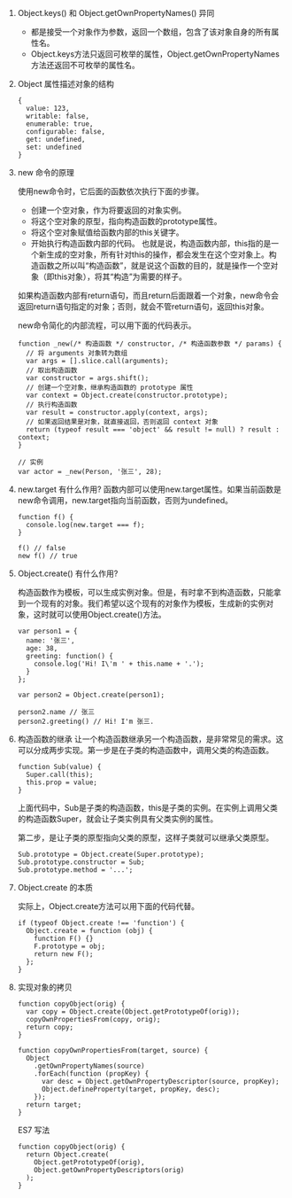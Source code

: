1. Object.keys() 和 Object.getOwnPropertyNames() 异同

    * 都是接受一个对象作为参数，返回一个数组，包含了该对象自身的所有属性名。
    * Object.keys方法只返回可枚举的属性，Object.getOwnPropertyNames方法还返回不可枚举的属性名。

2. Object 属性描述对象的结构

	```
	{
	  value: 123,
	  writable: false,
	  enumerable: true,
	  configurable: false,
	  get: undefined,
	  set: undefined
	}
	```    
	
3. new 命令的原理	

    使用new命令时，它后面的函数依次执行下面的步骤。
    
    * 创建一个空对象，作为将要返回的对象实例。
    * 将这个空对象的原型，指向构造函数的prototype属性。
    * 将这个空对象赋值给函数内部的this关键字。
    * 开始执行构造函数内部的代码。
    也就是说，构造函数内部，this指的是一个新生成的空对象，所有针对this的操作，都会发生在这个空对象上。构造函数之所以叫“构造函数”，就是说这个函数的目的，就是操作一个空对象（即this对象），将其“构造”为需要的样子。
    
    如果构造函数内部有return语句，而且return后面跟着一个对象，new命令会返回return语句指定的对象；否则，就会不管return语句，返回this对象。
    
    new命令简化的内部流程，可以用下面的代码表示。
    
    ```
    function _new(/* 构造函数 */ constructor, /* 构造函数参数 */ params) {
      // 将 arguments 对象转为数组
      var args = [].slice.call(arguments);
      // 取出构造函数
      var constructor = args.shift();
      // 创建一个空对象，继承构造函数的 prototype 属性
      var context = Object.create(constructor.prototype);
      // 执行构造函数
      var result = constructor.apply(context, args);
      // 如果返回结果是对象，就直接返回，否则返回 context 对象
      return (typeof result === 'object' && result != null) ? result : context;
    }
    
    // 实例
    var actor = _new(Person, '张三', 28);
    ```
    
4. new.target 有什么作用?
    函数内部可以使用new.target属性。如果当前函数是new命令调用，new.target指向当前函数，否则为undefined。
    ```
    function f() {
      console.log(new.target === f);
    }
    
    f() // false
    new f() // true
    ```   
5. Object.create() 有什么作用? 

   构造函数作为模板，可以生成实例对象。但是，有时拿不到构造函数，只能拿到一个现有的对象。我们希望以这个现有的对象作为模板，生成新的实例对象，这时就可以使用Object.create()方法。
   ```
   var person1 = {
     name: '张三',
     age: 38,
     greeting: function() {
       console.log('Hi! I\'m ' + this.name + '.');
     }
   };
   
   var person2 = Object.create(person1);
   
   person2.name // 张三
   person2.greeting() // Hi! I'm 张三.     
   ``` 
   
 6. 构造函数的继承
    让一个构造函数继承另一个构造函数，是非常常见的需求。这可以分成两步实现。第一步是在子类的构造函数中，调用父类的构造函数。
    
    ```
    function Sub(value) {
      Super.call(this);
      this.prop = value;
    }
    ```
    
    上面代码中，Sub是子类的构造函数，this是子类的实例。在实例上调用父类的构造函数Super，就会让子类实例具有父类实例的属性。
    
    第二步，是让子类的原型指向父类的原型，这样子类就可以继承父类原型。
    
    ```
    Sub.prototype = Object.create(Super.prototype);
    Sub.prototype.constructor = Sub;
    Sub.prototype.method = '...';  
    ```
    
 7. Object.create 的本质
 
    实际上，Object.create方法可以用下面的代码代替。
     ```
     if (typeof Object.create !== 'function') {
       Object.create = function (obj) {
         function F() {}
         F.prototype = obj;
         return new F();
       };
     }
     ```  
 8. 实现对象的拷贝
    
    ```
    function copyObject(orig) {
      var copy = Object.create(Object.getPrototypeOf(orig));
      copyOwnPropertiesFrom(copy, orig);
      return copy;
    }
    
    function copyOwnPropertiesFrom(target, source) {
      Object
        .getOwnPropertyNames(source)
        .forEach(function (propKey) {
          var desc = Object.getOwnPropertyDescriptor(source, propKey);
          Object.defineProperty(target, propKey, desc);
        });
      return target;
    }

    ```
    
    ES7 写法
    
    ```
    function copyObject(orig) {
      return Object.create(
        Object.getPrototypeOf(orig),
        Object.getOwnPropertyDescriptors(orig)
      );
    }
   
    ```
        